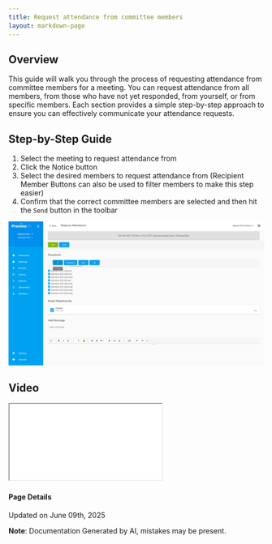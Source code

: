 ```yaml
---
title: Request attendance from committee members
layout: markdown-page
---
```

## Overview

This guide will walk you through the process of requesting attendance from committee members for a meeting. You can request attendance from all members, from those who have not yet responded, from yourself, or from specific members. Each section provides a simple step-by-step approach to ensure you can effectively communicate your attendance requests.

## Step-by-Step Guide
1. Select the meeting to request attendance from
2. Click the Notice button
3. Select the desired members to request attendance from (Recipient Member Buttons can also be used to filter members to make this step easier)
4. Confirm that the correct committee members are selected and then hit the `Send` button in the toolbar

![Image](../media\meetings\request_attendance_from\Request_attendance_from_all_committee_members_1.png)


## Video 
<div class="container my-5">
	<div class="embed-responsive embed-responsive-16by9">
		<iframe class="embed-responsive-item" src="..\media\meetings\request_attendance_from\Request_attendance_from_all_committee_members.webm" allowfullscreen></iframe>
	</div>
</div>

#### Page Details
Updated on June 09th, 2025

**Note**: Documentation Generated by AI, mistakes may be present.